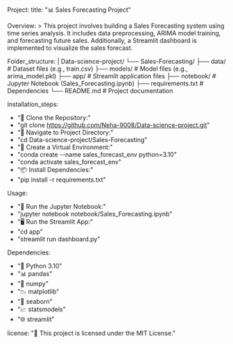 Project:
  title: "📊 Sales Forecasting Project"

Overview: >
  This project involves building a Sales Forecasting system using time series analysis. It includes data preprocessing, ARIMA model training,
  and forecasting future sales. Additionally, a Streamlit dashboard is implemented to visualize the sales forecast.

Folder_structure: |
  Data-science-project/
  └── Sales-Forecasting/
      ├── data/              # Dataset files (e.g., train.csv)
      ├── models/            # Model files (e.g., arima_model.pkl)
      ├── app/               # Streamlit application files
      ├── notebook/          # Jupyter Notebook (Sales_Forecasting.ipynb)
      ├── requirements.txt   # Dependencies
      └── README.md          # Project documentation

Installation_steps:
  - "🔽 Clone the Repository:"
  - "git clone https://github.com/Neha-9008/Data-science-project.git"
  - "📂 Navigate to Project Directory:"
  - "cd Data-science-project/Sales-Forecasting"
  - "🐍 Create a Virtual Environment:"
  - "conda create --name sales_forecast_env python=3.10"
  - "conda activate sales_forecast_env"
  - "📦 Install Dependencies:"
  - "pip install -r requirements.txt"

Usage:
  - "📓 Run the Jupyter Notebook:"
  - "jupyter notebook notebook/Sales_Forecasting.ipynb"
  - "🖥️ Run the Streamlit App:"
  - "cd app"
  - "streamlit run dashboard.py"

Dependencies:
  - "🐍 Python 3.10"
  - "📊 pandas"
  - "🔢 numpy"
  - "📉 matplotlib"
  - "🎨 seaborn"
  - "📈 statsmodels"
  - "🌐 streamlit"

license: "📜 This project is licensed under the MIT License."
